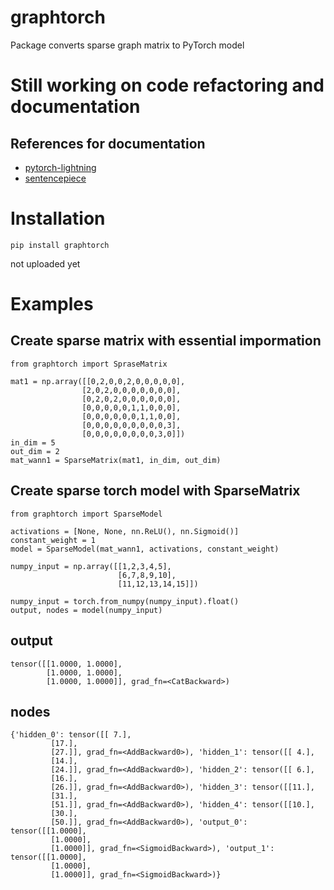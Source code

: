 # graphtorch
Package converts sparse graph matrix to PyTorch model

# Still working on code refactoring and documentation

## References for documentation
- [pytorch-lightning](https://github.com/williamFalcon/pytorch-lightning)
- [sentencepiece](https://github.com/google/sentencepiece)

# Installation

```
pip install graphtorch
```

not uploaded yet

# Examples

## Create sparse matrix with essential impormation
```
from graphtorch import SpraseMatrix

mat1 = np.array([[0,2,0,0,2,0,0,0,0,0],
                [2,0,2,0,0,0,0,0,0,0],
                [0,2,0,2,0,0,0,0,0,0],
                [0,0,0,0,0,1,1,0,0,0],
                [0,0,0,0,0,0,1,1,0,0],
                [0,0,0,0,0,0,0,0,0,3],
                [0,0,0,0,0,0,0,0,3,0]])  
in_dim = 5   
out_dim = 2  
mat_wann1 = SparseMatrix(mat1, in_dim, out_dim)   
```

## Create sparse torch model with SparseMatrix
```
from graphtorch import SparseModel

activations = [None, None, nn.ReLU(), nn.Sigmoid()]  
constant_weight = 1 
model = SparseModel(mat_wann1, activations, constant_weight)

numpy_input = np.array([[1,2,3,4,5],  
                        [6,7,8,9,10],  
                        [11,12,13,14,15]])      

numpy_input = torch.from_numpy(numpy_input).float()  
output, nodes = model(numpy_input)  
```


## output


```  
tensor([[1.0000, 1.0000],
        [1.0000, 1.0000],
        [1.0000, 1.0000]], grad_fn=<CatBackward>)
```
 
## nodes

```  
{'hidden_0': tensor([[ 7.],
         [17.],
         [27.]], grad_fn=<AddBackward0>), 'hidden_1': tensor([[ 4.],
         [14.],
         [24.]], grad_fn=<AddBackward0>), 'hidden_2': tensor([[ 6.],
         [16.],
         [26.]], grad_fn=<AddBackward0>), 'hidden_3': tensor([[11.],
         [31.],
         [51.]], grad_fn=<AddBackward0>), 'hidden_4': tensor([[10.],
         [30.],
         [50.]], grad_fn=<AddBackward0>), 'output_0': tensor([[1.0000],
         [1.0000],
         [1.0000]], grad_fn=<SigmoidBackward>), 'output_1': tensor([[1.0000],
         [1.0000],
         [1.0000]], grad_fn=<SigmoidBackward>)}
```
